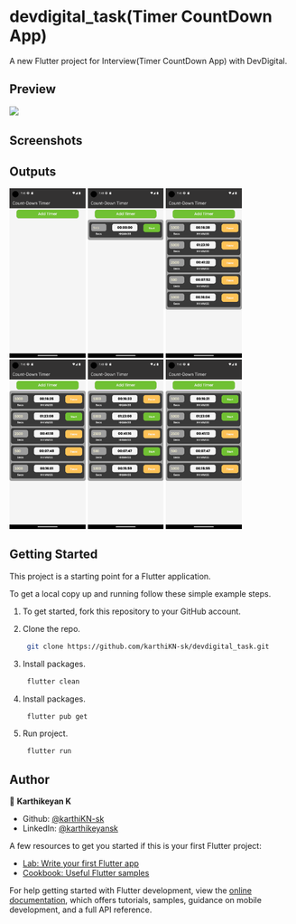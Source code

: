 # devdigital_task(Timer CountDown App)

A new Flutter project for Interview(Timer CountDown App) with DevDigital.

## Preview

<img src="screenshots/Devdigital.mp4" width="200"/>

## Screenshots

<h2 id="Outputs">Outputs</h2>
<p><img height= "300" src="screenshots/Screenshot_1692972781.png" alt="output1" />
<img height= "300" src="screenshots/Screenshot_1692972785.png" alt="output2" />
<img height= "300" src="screenshots/Screenshot_1692972826.png" alt="output3" />
<img height= "300" src="screenshots/Screenshot_1692972830.png" alt="output4" />
<img height= "300" src="screenshots/Screenshot_1692972832.png" alt="output5" />
<img height= "300" src="screenshots/Screenshot_1692972835.png" alt="output6" /></p>

## Getting Started

This project is a starting point for a Flutter application.

To get a local copy up and running follow these simple example steps.

1. To get started, fork this repository to your GitHub account.

2. Clone the repo.
   ```sh
    git clone https://github.com/karthiKN-sk/devdigital_task.git
   ```
3. Install packages.
   ```sh
    flutter clean
   ```
4. Install packages.
   ```sh
    flutter pub get
   ```
5. Run project.
   ```sh
    flutter run
   ```

## Author

👤 **Karthikeyan K**

- Github: [@karthiKN-sk](https://github.com/karthiKN-sk)
- LinkedIn: [@karthikeyansk](https://www.linkedin.com/in/karthikeyansk/)

A few resources to get you started if this is your first Flutter project:

- [Lab: Write your first Flutter app](https://docs.flutter.dev/get-started/codelab)
- [Cookbook: Useful Flutter samples](https://docs.flutter.dev/cookbook)

For help getting started with Flutter development, view the
[online documentation](https://docs.flutter.dev/), which offers tutorials,
samples, guidance on mobile development, and a full API reference.
